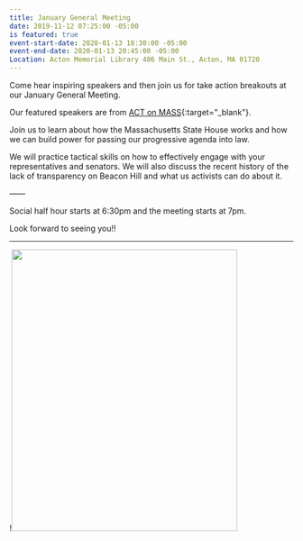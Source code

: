 ```yaml
---
title: January General Meeting
date: 2019-11-12 07:25:00 -05:00
is featured: true
event-start-date: 2020-01-13 18:30:00 -05:00
event-end-date: 2020-01-13 20:45:00 -05:00
Location: Acton Memorial Library 486 Main St., Acton, MA 01720
---
```



Come hear inspiring speakers and then join us for take action breakouts at our January General Meeting.  

Our featured speakers are from [ACT on MASS](https://actonmass.org){:target="_blank"}. 

Join us to learn about how the Massachusetts State House works and how we can build power for passing our progressive agenda into law. 

We will practice tactical skills on how to effectively engage with your representatives and senators. We will also discuss the recent history of the lack of transparency on Beacon Hill and what us activists can do about it. 

——

Social half hour starts at 6:30pm and the meeting starts at 7pm.

Look forward to seeing you!!

---

!<img src="/uploads/Jan%2013%20Flyer.jpg" width="400" height="500">